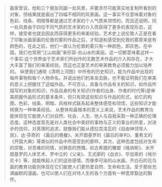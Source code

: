 > 画家曾说，他和三个朋友同画一处风景，并要求尽可能真实地复制所看到的对象，但结果就是画出了四幅不相同的风景画。这一事实不仅意味着对象的色彩、线条、明暗等都是通过艺术家的个人气质来领悟的，而且还说明，同一处风景由于四位不同气质的艺术家的介入而获得了更多的表现形态，这样，接受者也就会因此而获得更多的审美经验。艺术史上说伦敦人正是在看了印象派画家画的伦敦的雾的作品之后，才知道和感受到伦敦的雾原来是有颜色的，在此之前，他们一直认为伦敦的雾只有一种颜色，即灰色。在中国，我们也常用“江山如画”来形容-处山水的美丽。这一切都意味着这样一个事实:这个世界由于艺术家们所创作的无数艺术作品的介入和存在，才大大丰富了我们的审美经验。而这也正是艺术的审美教育必须极力加以培养的。
> 纵使我们通晓《清明上河图》中所有的历史知识，能为作品中出现的每件事物和每个人物命名，并说出他们的来龙去脉，也不能证明我们在审美的意义上把握住了这幅作品。不可否认，具备与作品有关的知识，如作品所描写的对象的知识，作品自身的有关知识(作者的出身、作者的时代等)是审美把握作品形式的基本条件，但只有把这些知识与作品的形式，如它的构图、色彩、线条、明暗、风格样式联系起来整体感受和领悟，这些知识才能转换为一种审美经验。
> 从整体和最根本的意义上来说，艺术作品的教育功能体现在它能使人们对自然、社会、人生、他人与自我采取一种正确的伦理态度。这种态度首先是对人类社会中美好的事物与正义的事业的热爱，对进步的信仰，对真理的追求。就像我们能从德拉克洛瓦的《自由神领导人民》、达·芬奇的 《最后的晚餐》、米开朗基罗的《最后的审判》、董希文的《开国大典》等类似的作品中所感受到的那样。其次，这种态度包括对生命的崇敬，对苦难的同情，对罪恶的愤慨。如古希腊的雕塑《维纳斯》、米开朗基罗的人体艺术、罗中立的《父亲》、王式廓的《血衣》、毕加索的《格尔尼卡》等，就能唤起人们的这些感情。而像李可染的山水画、齐白石的花鸟画的教育功能则体现在它们能使人们更热爱自然、生命和生活。至于那些充满幽默的漫画，也可以使人们在对待人生的各个方面有一种宽厚豁达的胸怀。
